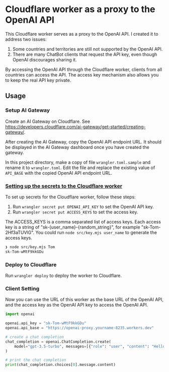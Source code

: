 # Cloudflare worker as a proxy to the OpenAI API

This Cloudflare worker serves as a proxy to the OpenAI API. I created it to address two issues:

1. Some countries and territories are still not supported by the OpenAI API.
1. There are many ChatBot clients that request the API key, even though OpenAI discourages sharing it.

By accessing the OpenAI API through the Cloudflare worker, clients from all countries can access the API. The access key mechanism also allows you to keep the real API key private.

## Usage

### Setup AI Gateway

Create an AI Gateway on Cloudflare. See <https://developers.cloudflare.com/ai-gateway/get-started/creating-gateway/>.

After creating the AI Gateway, copy the OpenAI API endpoint URL.
It should be displayed in the AI Gateway dashboard once you have created the gateway.

In this project directory, make a copy of file `wrangler.toml.sample` and rename it to `wrangler.toml`.
Edit the file and replace the existing value of `API_BASE` with the copied OpenAI API endpoint URL.

### [Setting up the secrets to the Cloudflare worker](https://developers.cloudflare.com/workers/platform/environment-variables/#add-secrets-to-your-project)

To set up secrets for the Cloudflare worker, follow these steps:

1. Run `wrangler secret put OPENAI_API_KEY` to set the OpenAI API key.
1. Run `wrangler secret put ACCESS_KEYS` to set the access key.

The ACCESS_KEYS is a comma separated list of access keys. Each access key is a string of "sk-{user_name}-{random_string}", for example "sk-Tom-2Hf3aTUVlG". You could run `node src/key.mjs user_name` to generate the access keys.

```bash
❯ node src/key.mjs Tom
sk-Tom-wMtF9kkGDu
```

### Deploy to Cloudflare

Run `wrangler deploy` to deploy the worker to Cloudflare.

### Client Setting

Now you can use the URL of this worker as the base URL of the OpenAI API, and the access key as the OpenAI API key to access the OpenAI API.

```python
import openai

openai.api_key = "sk-Tom-wMtF9kkGDu"
openai.api_base = "https://openai-proxy.yourname-8235.workers.dev"

# create a chat completion
chat_completion = openai.ChatCompletion.create(
    model="gpt-3.5-turbo", messages=[{"role": "user", "content": "Hello world"}]
)

# print the chat completion
print(chat_completion.choices[0].message.content)
```